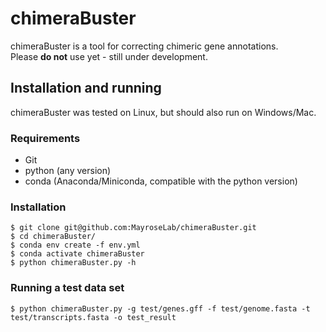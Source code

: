 # chimeraBuster
chimeraBuster is a tool for correcting chimeric gene annotations.  
Please **do not** use yet - still under development.  

## Installation and running
chimeraBuster was tested on Linux, but should also run on Windows/Mac.  
### Requirements
* Git
* python (any version)
* conda (Anaconda/Miniconda, compatible with the python version)
### Installation
```
$ git clone git@github.com:MayroseLab/chimeraBuster.git
$ cd chimeraBuster/
$ conda env create -f env.yml
$ conda activate chimeraBuster
$ python chimeraBuster.py -h
```
### Running a test data set
```
$ python chimeraBuster.py -g test/genes.gff -f test/genome.fasta -t test/transcripts.fasta -o test_result
```
